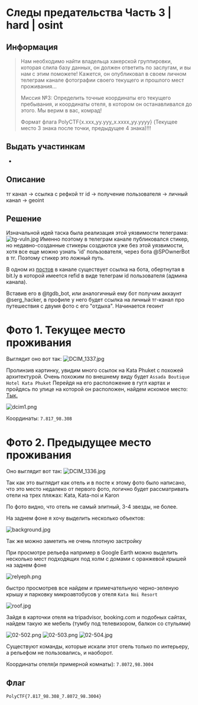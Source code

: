 # Следы предательства Часть 3 | hard | osint
## Информация

> Нам необходимо найти владельца хакерской группировки, которая слила базу данных, он должен ответить по заслугам, и вы нам с этим поможете! Кажется, он опубликовал в своем личном телеграм канале фотографии своего текущего и прошлого мест проживания... 
> 
> Миссия №3: Определить точные координаты его текущего пребывания, и координаты отеля, в котором он останавливался до этого. Мы верим в вас, комрад! 
> 
> Формат флага PolyCTF{x.xxx_yy.yyy_x.xxxx_yy.yyyy} 
> (Текущее место 3 знака после точки, предыдущее 4 знака)!!!

## Выдать участинкам
-

## Описание
тг канал -> ссылка с рефкой тг id -> получение пользователя -> личный канал -> geoint

## Решение
Изначальной идей таска была реализация этой уязвимости телеграма: 
![tg-vuln.jpg](solve/tg-vuln.jpg)
Именно поэтому в телеграм канале публиковался стикер, но недавно-созданные стикеры создаются уже без этой уязвимости, хотя все еще можно узнать 'id' пользователя, через бота @SPOwnerBot в тг. Поэтому стикер это ложный путь.

В одном из [постов](https://t.me/evilhackercorp/6) в канале существует ссылка на бота, обертнутая в bit.ly в которой имеется refid в виде телеграм id пользователя (админа канала). 

Вставив его в @tgdb_bot, или аналогичный ему бот получим аккаунт @serg_hacker, в профиле у него будет ссылка на личный тг-канал про путешествия с двумя фото с его "отдыха". Начинается геоинт
# Фото 1. Текущее место проживания

Выглядит оно вот так:
![DCIM_1337.jpg](public/DCIM_1337.jpg)

Пролинзив картинку, увидим много ссылок на Kata Phuket с похожей архитектурой. Очень похожим по внешнему виду будет 
`Assada Boutique Hotel Kata Phuket`
Перейдя на его расположение в гугл картах и пройдясь по улице на которой он расположен, найдем искомое место: [Тык.](https://www.google.com/maps/@7.8171266,98.3084143,3a,75y,257.88h,94.08t/data=!3m7!1e1!3m5!1spVUdFeUhSdmZGr2vmxd2qA!2e0!6shttps:%2F%2Fstreetviewpixels-pa.googleapis.com%2Fv1%2Fthumbnail%3Fcb_client%3Dmaps_sv.tactile%26w%3D900%26h%3D600%26pitch%3D-4.084413429478175%26panoid%3DpVUdFeUhSdmZGr2vmxd2qA%26yaw%3D257.88053789252274!7i16384!8i8192?entry=ttu&g_ep=EgoyMDI1MDIwNS4xIKXMDSoASAFQAw%3D%3D)

![dcim1.png](solve/dcim1.png)

Координаты: `7.817_98.308`
# Фото 2. Предыдущее место проживания
Оно выглядит вот так:
![DCIM_1336.jpg](public/DCIM_1336.jpg)

Так как это выглядит как отель и в посте к этому фото было написано, что это место недалеко от первого фото, логично будет рассматривать отели на трех пляжах: Kata, Kata-noi и Karon 

По фото видно, что отель не самый элитный, 3-4 звезды, не более.

На заднем фоне я хочу выделить несколько объектов:

![background.jpg](solve/background.jpg)

Так же можно заметить не очень плотную застройку 

При просмотре рельефа например в Google Earth можно выделить несколько мест подходящих под холм с домами с оранжевой крышей на заднем фоне

![relyeph.png](solve/releyph.png)

быстро просмотрев все найдем и примечательную черно-зеленую крышу и парковку микроавтобусов у отеля `Kata Noi Resort`

![roof.jpg](solve/roof.jpg)

Зайдя в карточки отеля на tripadvisor, booking.com и подобных сайтах, найдем такую же мебель (тумбу под телевизором, балкон со стульями)

![02-502.png](solve/02-502.png)
![02-503.png](solve/02-503.png)
![02-504.jpg](solve/02-504.jpg)

Существуют команды, которые искали этот отель только по интерьеру, а рельефом не пользовались, и наоборот.

Координаты отеля(и примерной комнаты): `7.8072,98.3004`
## Флаг
`PolyCTF{7.817_98.308_7.8072_98.3004}`
